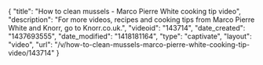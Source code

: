 {
    "title": "How to clean mussels - Marco Pierre White cooking tip video",
    "description": "For more videos, recipes and cooking tips from Marco Pierre White and Knorr, go to Knorr.co.uk.",
    "videoid": "143714",
    "date_created": "1437693555",
    "date_modified": "1418181164",
    "type": "captivate",
    "layout": "video",
    "url": "\/v\/how-to-clean-mussels-marco-pierre-white-cooking-tip-video\/143714"
}
